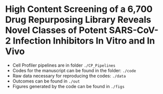 # High Content Screening of a 6,700 Drug Repurposing Library Reveals Novel Classes of Potent SARS-CoV-2 Infection Inhibitors In Vitro and In Vivo

- Cell Profiler pipelines are in folder `./CP_Pipelines`
- Codes for the manuscript can be found in the folder: `./code`
- Raw data necessary for reproducing the codes: `./data`
- Outcomes can be found in `./out`
- Figures generated by the code can be found in `./figs`
